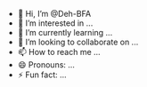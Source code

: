- 👋 Hi, I’m @Deh-BFA
- 👀 I’m interested in ...
- 🌱 I’m currently learning ...
- 💞️ I’m looking to collaborate on ...
- 📫 How to reach me ...
- 😄 Pronouns: ...
- ⚡ Fun fact: ...

<!---
Deh-BFA/Deh-BFA is a ✨ special ✨ repository because its `README.md` (this file) appears on your GitHub profile.
You can click the Preview link to take a look at your changes.
--->
